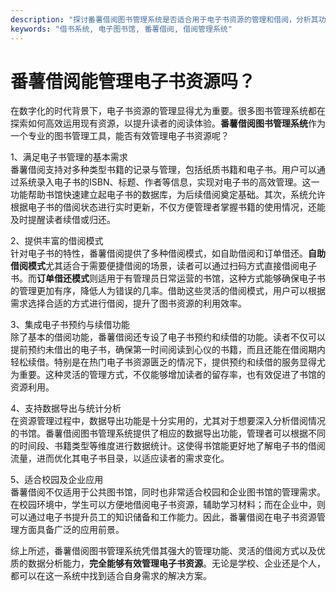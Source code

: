 ```yaml
---
description: "探讨番薯借阅图书管理系统是否适合用于电子书资源的管理和借阅，分析其功能与优势。"
keywords: "借书系统, 电子图书馆, 番薯借阅, 借阅管理系统"
---
```

# 番薯借阅能管理电子书资源吗？

在数字化的时代背景下，电子书资源的管理显得尤为重要。很多图书管理系统都在探索如何高效运用现有资源，以提升读者的阅读体验。**番薯借阅图书管理系统**作为一个专业的图书管理工具，能否有效管理电子书资源呢？

1、满足电子书管理的基本需求  
番薯借阅支持对多种类型书籍的记录与管理，包括纸质书籍和电子书。用户可以通过系统录入电子书的ISBN、标题、作者等信息，实现对电子书的高效管理。这一功能帮助书馆快速建立起电子书的数据库，为后续借阅奠定基础。其次，系统允许根据电子书的借阅状态进行实时更新，不仅方便管理者掌握书籍的使用情况，还能及时提醒读者续借或归还。

2、提供丰富的借阅模式  
针对电子书的特性，番薯借阅提供了多种借阅模式，如自助借阅和订单借还。**自助借阅模式**尤其适合于需要便捷借阅的场景，读者可以通过扫码方式直接借阅电子书。而**订单借还模式**则适用于有管理员日常运营的书馆，这种方式能够确保电子书的管理更加有序，降低人为错误的几率。借助这些灵活的借阅模式，用户可以根据需求选择合适的方式进行借阅，提升了图书资源的利用效率。

3、集成电子书预约与续借功能  
除了基本的借阅功能，番薯借阅还专设了电子书预约和续借的功能。读者不仅可以提前预约未借出的电子书，确保第一时间阅读到心仪的书籍，而且还能在借阅期内轻松续借。特别是在热门电子书资源匮乏的情况下，提供预约和续借的服务显得尤为重要。这种灵活的管理方式，不仅能够增加读者的留存率，也有效促进了书馆的资源利用。

4、支持数据导出与统计分析  
在资源管理过程中，数据导出功能是十分实用的，尤其对于想要深入分析借阅情况的书馆。番薯借阅图书管理系统提供了相应的数据导出功能，管理者可以根据不同的时间段、书籍类型等维度进行数据统计。这使得书馆能更好地了解电子书的借阅流量，进而优化其电子书目录，以适应读者的需求变化。

5、适合校园及企业应用  
番薯借阅不仅适用于公共图书馆，同时也非常适合校园和企业图书馆的管理需求。在校园环境中，学生可以方便地借阅电子书资源，辅助学习材料；而在企业中，则可以通过电子书提升员工的知识储备和工作能力。因此，番薯借阅在电子书资源管理方面具备广泛的应用前景。

综上所述，番薯借阅图书管理系统凭借其强大的管理功能、灵活的借阅方式以及优质的数据分析能力，**完全能够有效管理电子书资源**。无论是学校、企业还是个人，都可以在这一系统中找到适合自身需求的解决方案。
